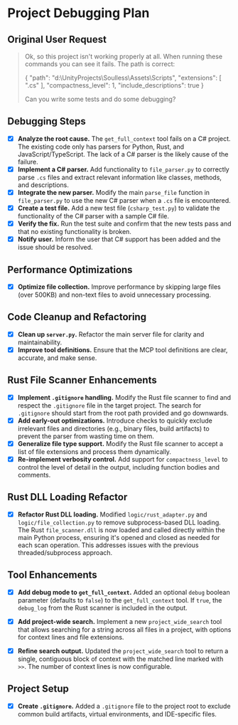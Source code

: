 # Project Debugging Plan

## Original User Request

> Ok, so this project isn't working properly at all. When running these commands you can see it fails. The path is correct:
> 
> {
>   "path": "d:\\UnityProjects\\Soulless\\Assets\\Scripts",
>   "extensions": [
>     ".cs"
>   ],
>   "compactness_level": 1,
>   "include_descriptions": true
> }
>
> Can you write some tests and do some debugging?

## Debugging Steps

- [X] **Analyze the root cause.** The `get_full_context` tool fails on a C# project. The existing code only has parsers for Python, Rust, and JavaScript/TypeScript. The lack of a C# parser is the likely cause of the failure.
- [X] **Implement a C# parser.** Add functionality to `file_parser.py` to correctly parse `.cs` files and extract relevant information like classes, methods, and descriptions.
- [X] **Integrate the new parser.** Modify the main `parse_file` function in `file_parser.py` to use the new C# parser when a `.cs` file is encountered.
- [X] **Create a test file.** Add a new test file (`csharp_test.py`) to validate the functionality of the C# parser with a sample C# file.
- [X] **Verify the fix.** Run the test suite and confirm that the new tests pass and that no existing functionality is broken.
- [X] **Notify user.** Inform the user that C# support has been added and the issue should be resolved.

## Performance Optimizations

- [X] **Optimize file collection.** Improve performance by skipping large files (over 500KB) and non-text files to avoid unnecessary processing.

## Code Cleanup and Refactoring

- [X] **Clean up `server.py`.** Refactor the main server file for clarity and maintainability.
- [X] **Improve tool definitions.** Ensure that the MCP tool definitions are clear, accurate, and make sense.

## Rust File Scanner Enhancements

- [X] **Implement `.gitignore` handling.** Modify the Rust file scanner to find and respect the `.gitignore` file in the target project. The search for `.gitignore` should start from the root path provided and go downwards.
- [X] **Add early-out optimizations.** Introduce checks to quickly exclude irrelevant files and directories (e.g., binary files, build artifacts) to prevent the parser from wasting time on them.
- [X] **Generalize file type support.** Modify the Rust file scanner to accept a list of file extensions and process them dynamically.
- [X] **Re-implement verbosity control.** Add support for `compactness_level` to control the level of detail in the output, including function bodies and comments.

## Rust DLL Loading Refactor

- [X] **Refactor Rust DLL loading.** Modified `logic/rust_adapter.py` and `logic/file_collection.py` to remove subprocess-based DLL loading. The Rust `file_scanner.dll` is now loaded and called directly within the main Python process, ensuring it's opened and closed as needed for each scan operation. This addresses issues with the previous threaded/subprocess approach.

## Tool Enhancements

- [X] **Add debug mode to `get_full_context`.** Added an optional `debug` boolean parameter (defaults to `false`) to the `get_full_context` tool. If `true`, the `debug_log` from the Rust scanner is included in the output.

- [X] **Add project-wide search.** Implement a new `project_wide_search` tool that allows searching for a string across all files in a project, with options for context lines and file extensions.
- [X] **Refine search output.** Updated the `project_wide_search` tool to return a single, contiguous block of context with the matched line marked with `>>`. The number of context lines is now configurable.

## Project Setup
- [X] **Create `.gitignore`.** Added a `.gitignore` file to the project root to exclude common build artifacts, virtual environments, and IDE-specific files.
